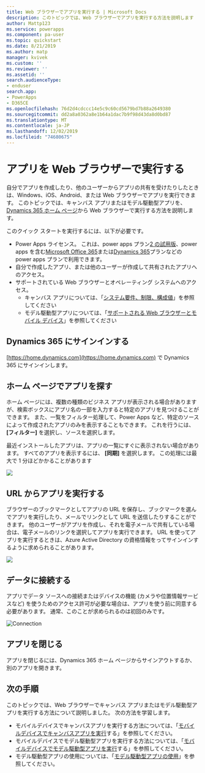 ```yaml
---
title: Web ブラウザーでアプリを実行する | Microsoft Docs
description: このトピックでは、Web ブラウザーでアプリを実行する方法を説明します
author: Mattp123
ms.service: powerapps
ms.component: pa-user
ms.topic: quickstart
ms.date: 8/21/2019
ms.author: matp
manager: kvivek
ms.custom: ''
ms.reviewer: ''
ms.assetid: ''
search.audienceType:
- enduser
search.app:
- PowerApps
- D365CE
ms.openlocfilehash: 76d2d4cdccc14e5c9c60cd5679bd7b88a2649380
ms.sourcegitcommit: dd2a8a0362a8e1b64a1dac7b9f98d43da8d0bd87
ms.translationtype: MT
ms.contentlocale: ja-JP
ms.lasthandoff: 12/02/2019
ms.locfileid: "74680675"
---
```

# <a name="run-an-app-in-a-web-browser"></a>アプリを Web ブラウザーで実行する
自分でアプリを作成したり、他のユーザーからアプリの共有を受けたりしたときは、Windows、iOS、Android、または Web ブラウザーでアプリを実行できます。 このトピックでは、キャンバス アプリまたはモデル駆動型アプリを、[Dynamics 365 ホーム ページ](https://home.dynamics.com)から Web ブラウザーで実行する方法を説明します。

このクイック スタートを実行するには、以下が必要です。
- Power Apps ライセンス。 これは、power apps プラン[2 の試用版](https://docs.microsoft.com/powerapps/maker/signup-for-powerapps)、power apps を含む[Microsoft Office 365](https://signup.microsoft.com/Signup?OfferId=467eab54-127b-42d3-b046-3844b860bebf&dl=O365_BUSINESS_PREMIUM&ali=1)または[Dynamics 365](https://dynamics.microsoft.com/pricing/)プランなどの power apps プランで利用できます。 
- 自分で作成したアプリ、または他のユーザーが作成して共有されたアプリへのアクセス。
- サポートされている Web ブラウザーとオペレーティング システムへのアクセス。
   - キャンバス アプリについては、「[システム要件、制限、構成値](../maker/canvas-apps/limits-and-config.md)」を参照してください
   - モデル駆動型アプリについては、「[サポートされる Web ブラウザーとモバイル デバイス](https://docs.microsoft.com/dynamics365/customer-engagement/admin/supported-web-browsers-and-mobile-devices)」を参照してください


## <a name="sign-in-to-dynamics-365"></a>Dynamics 365 にサインインする
[https://home.dynamics.com](https://home.dynamics.com) で Dynamics 365 にサインインします。

## <a name="find-an-app-on-the-home-page"></a>ホーム ページでアプリを探す
ホーム ページには、複数の種類のビジネス アプリが表示される場合がありますが、検索ボックスにアプリ名の一部を入力すると特定のアプリを見つけることができます。 また、一覧をフィルター処理して、Power Apps など、特定のソースによって作成されたアプリのみを表示することもできます。 これを行うには、 **[フィルター]** を選択し、ソースを選択します。

最近インストールしたアプリは、アプリの一覧にすぐに表示されない場合があります。 すべてのアプリを表示するには、 **[同期]** を選択します。 この処理には最大で 1 分ほどかかることがあります

![](./media/run-app-browser/dynamics-365-home.png)


## <a name="run-an-app-from-a-url"></a>URL からアプリを実行する
ブラウザーのブックマークとしてアプリの URL を保存し、ブックマークを選んでアプリを実行したり、メールでリンクとして URL を送信したりすることができます。 他のユーザーがアプリを作成し、それを電子メールで共有している場合は、電子メールのリンクを選択してアプリを実行できます。 URL を使ってアプリを実行するときは、Azure Active Directory の資格情報をってサインインするように求められることがあります。

![](./media/run-app-browser/web-login.png)

## <a name="connect-to-data"></a>データに接続する
アプリでデータ ソースへの接続またはデバイスの機能 (カメラや位置情報サービスなど) を使うためのアクセス許可が必要な場合は、アプリを使う前に同意する必要があります。 通常、このことが求められるのは初回のみです。

![Connection](./media/run-app-browser/app-connection.png)

## <a name="close-an-app"></a>アプリを閉じる
アプリを閉じるには、Dynamics 365 ホーム ページからサインアウトするか、別のアプリを開きます。

## <a name="next-steps"></a>次の手順
このトピックでは、Web ブラウザーでキャンバス アプリまたはモデル駆動型アプリを実行する方法について説明しました。 次の方法を学習します。
- モバイルデバイスでキャンバスアプリを実行する方法については、「[モバイルデバイスでキャンバスアプリを実行](run-app-client.md)する」を参照してください。
- モバイルデバイスでモデル駆動型アプリを実行する方法については、「[モバイルデバイスでモデル駆動型アプリを実行](run-app-client-model-driven.md)する」を参照してください。
- モデル駆動型アプリの使用については、「[モデル駆動型アプリの使用](use-model-driven-apps.md)」を参照してください。

